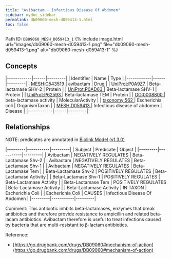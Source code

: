 ```yaml
---
title: "Avibactam - Infectious Disease Of Abdomen"
sidebar: mydoc_sidebar
permalink: db09060-mesh-d059413-1.html
toc: false 
---
```



Path ID: `DB09060_MESH_D059413_1`
{% include image.html url="images/db09060-mesh-d059413-1.png" file="db09060-mesh-d059413-1.png" alt="db09060-mesh-d059413-1" %}

## Concepts

|------------|------|---------|
| Identifier | Name | Type    |
|------------|------|---------|
| <a href="https://identifiers.org/MESH:C543519">MESH:C543519 </a> | avibactam | Drug |
| <a href="https://identifiers.org/UniProt:P0A9Z7">UniProt:P0A9Z7 </a> | Beta-lactamase SHV-2 | Protein |
| <a href="https://identifiers.org/UniProt:P0AD63">UniProt:P0AD63 </a> | Beta-lactamase SHV-1 | Protein |
| <a href="https://identifiers.org/UniProt:P62593">UniProt:P62593 </a> | Beta-lactamase TEM | Protein |
| <a href="https://identifiers.org/GO:0008800">GO:0008800 </a> | beta-lactamase activity | MolecularActivity |
| <a href="https://identifiers.org/taxonomy:562">taxonomy:562 </a> | Escherichia coli | OrganismTaxon |
| <a href="https://identifiers.org/MESH:D059413">MESH:D059413 </a> | Infectious disease of abdomen | Disease |
|------------|------|---------|

## Relationships


NOTE: predicates are annotated in <a href="https://github.com/biolink/biolink-model/releases/tag/v1.3.0">Biolink Model (v1.3.0)</a>

|---------|-----------|---------|
| Subject | Predicate | Object  |
|---------|-----------|---------|
| Avibactam | NEGATIVELY REGULATES | Beta-Lactamase Shv-2 |
| Avibactam | NEGATIVELY REGULATES | Beta-Lactamase Shv-1 |
| Avibactam | NEGATIVELY REGULATES | Beta-Lactamase Tem |
| Beta-Lactamase Shv-2 | POSITIVELY REGULATES | Beta-Lactamase Activity |
| Beta-Lactamase Shv-1 | POSITIVELY REGULATES | Beta-Lactamase Activity |
| Beta-Lactamase Tem | POSITIVELY REGULATES | Beta-Lactamase Activity |
| Beta-Lactamase Activity | IN TAXON | Escherichia Coli |
| Escherichia Coli | CAUSES | Infectious Disease Of Abdomen |
|---------|-----------|---------|

Comment: This antibiotic inhbits beta-lactamases, enzymes that break antibiotics and therefore provide resistance to ampicillin and related beta-lacam antibiotics. Avibactam therefore is useful to treat infections caused by bacteria that are multi-resistant to β-lactam antibiotics.

Reference: 
  - [https://go.drugbank.com/drugs/DB09060#mechanism-of-action](https://go.drugbank.com/drugs/DB09060#mechanism-of-action)
